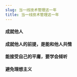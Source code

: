 ```yaml
---
slug: 当一线技术管理这一年
title: 当一线技术管理这一年
---
```


#### 成就他人

#### 成就他人的前提，是能和他人共情

#### 能接受自己的平庸，要学会倾听

#### 避免理想主义
